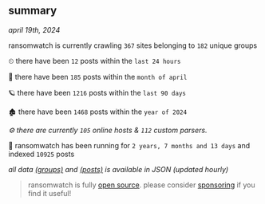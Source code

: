 
## summary
_april 19th, 2024_

ransomwatch is currently crawling `367` sites belonging to `182` unique groups

⏲ there have been `12` posts within the `last 24 hours`

🦈 there have been `185` posts within the `month of april`

🪐 there have been `1216` posts within the `last 90 days`

🏚 there have been `1468` posts within the `year of 2024`

_⚙️ there are currently `105` online hosts & `112` custom parsers._

🦕 ransomwatch has been running for `2 years, 7 months and 13 days` and indexed `10925` posts

_all data  [(groups)](http://ransomwhat.telemetry.ltd/groups) and [(posts)](http://ransomwhat.telemetry.ltd/posts) is available in JSON (updated hourly)_

> ransomwatch is fully [open source](https://github.com/joshhighet/ransomwatch#ransomwatch--). please consider [sponsoring](https://github.com/sponsors/joshhighet) if you find it useful!
